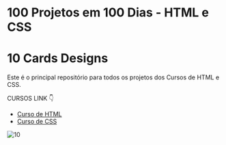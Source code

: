 # 100 Projetos em 100 Dias - HTML e CSS
# 10 Cards Designs 
Este é o principal repositório para todos os projetos dos Cursos de HTML e CSS.

CURSOS LINK 👇

-   [Curso de HTML](https://johnpires.com/cursos/html-tutorial/)
-   [Curso de CSS](https://johnpires.com/cursos/css-fundamentos-basicos/)



![10](https://user-images.githubusercontent.com/26515702/189709900-059af12b-efd7-48e3-af4e-8b582956fe0e.png)